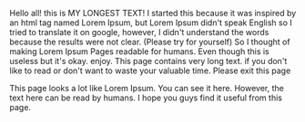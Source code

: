 Hello all! this is MY LONGEST TEXT! I started this because it was inspired by an html tag named Lorem Ipsum, but Lorem Ipsum didn't speak English so I tried to translate it on google, however, I didn't understand the words because the results were not clear. (Please try for yourself) So I thought of making Lorem Ipsum Pages readable for humans. Even though this is useless but it's okay. enjoy.
This page contains very long text. if you don't like to read or don't want to waste your valuable time. Please exit this page

This page looks a lot like Lorem Ipsum. You can see it here. However, the text here can be read by humans. I hope you guys find it useful from this page.

